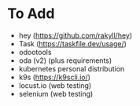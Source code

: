 # To Add

- hey (https://github.com/rakyll/hey)
- Task (https://taskfile.dev/usage/)
- odootools
- oda (v2) (plus requirements)
- kubernetes personal distribution
- k9s (https://k9scli.io/)
- locust.io (web testing)
- selenium (web testing)
